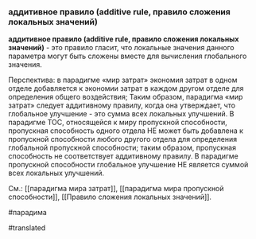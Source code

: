 ### аддитивное правило (additive rule, правило сложения локальных значений)

**аддитивное правило (additive rule, правило сложения локальных значений)** - это правило гласит, что локальные значения данного параметра могут быть сложены вместе для вычисления глобального значения.

Перспектива: в парадигме «мир затрат» экономия затрат в одном отделе добавляется к экономии затрат в каждом другом отделе для определения общего воздействия; Таким образом, парадигма «мир затрат» следует аддитивному правилу, когда она утверждает, что глобальное улучшение - это сумма всех локальных улучшений. В парадигме TOC, относящейся к миру пропускной способности, пропускная способность одного отдела НЕ может быть добавлена к пропускной способности любого другого отдела для определения глобальной пропускной способности; таким образом, пропускная способность не соответствует аддитивному правилу. В парадигме пропускной способности глобальное улучшение НЕ является суммой всех локальных улучшений.

См.: [[парадигма мира затрат]], [[парадигма мира пропускной способности]], [[Правило сложения локальных значений]].

#парадима

#translated
